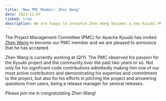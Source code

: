 ```yaml
---
title: 'New PMC Member: Zhen Wang'
date: 2023-11-07
linked: true
description: We are happy to announce Zhen Wang becomes a new Kyuubi PMC Member.
---
```

<!---
  Licensed under the Apache License, Version 2.0 (the "License");
  you may not use this file except in compliance with the License.
  You may obtain a copy of the License at

   http://www.apache.org/licenses/LICENSE-2.0

  Unless required by applicable law or agreed to in writing, software
  distributed under the License is distributed on an "AS IS" BASIS,
  WITHOUT WARRANTIES OR CONDITIONS OF ANY KIND, either express or implied.
  See the License for the specific language governing permissions and
  limitations under the License. See accompanying LICENSE file.
-->

The Project Management Committee (PMC) for Apache Kyuubi has invited [Zhen Wang](https://github.com/wForget) to become our PMC member and we are pleased to announce that he has accepted.

Zhen Wang is currently working at iQIYI. The PMC observed his passion for the Kyuubi project and the community over the past two years or so. Not only for his significant code contributions admittedly making him one of our most active contributors and demonstrating his expertise and commitment to the project, but also for his efforts in pitching the project and answering questions from users, being a release manager for several releases.

Please join me in congratulating Zhen Wang!


